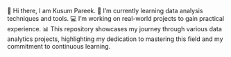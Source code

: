 👋 Hi there, I am Kusum Pareek.
🌱 I’m currently learning data analysis techniques and tools.
💻 I’m working on real-world projects to gain practical experience.
📊 This repository showcases my journey through various data analytics projects, highlighting my dedication to mastering this field and my commitment to continuous learning.


<!---
Kusumpareek/Kusumpareek is a ✨ special ✨ repository because its `README.md` (this file) appears on your GitHub profile.
You can click the Preview link to take a look at your changes.
--->
